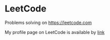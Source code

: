 # LeetCode

Problems solving on https://leetcode.com

My profile page on LeetCode is available by [link](https://leetcode.com/dashaternovskaya/)
